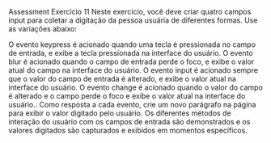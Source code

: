 Assessment
Exercício 11
Neste exercício, você deve criar quatro campos input para coletar a digitação da pessoa usuária de diferentes formas. Use as variações abaixo:

O evento keypress é acionado quando uma tecla é pressionada no campo de entrada, e exibe a tecla pressionada na interface do usuário.
O evento blur é acionado quando o campo de entrada perde o foco, e exibe o valor atual do campo na interface do usuário.
O evento input é acionado sempre que o valor do campo de entrada é alterado, e exibe o valor atual na interface do usuário.
O evento change é acionado quando o valor do campo é alterado e o campo perde o foco e exibe o valor atual na interface do usuário..
Como resposta a cada evento, crie um novo parágrafo na página para exibir o valor digitado pelo usuário.
Os diferentes métodos de interação do usuário com os campos de entrada são demonstrados e os valores digitados são capturados e exibidos em momentos específicos.

